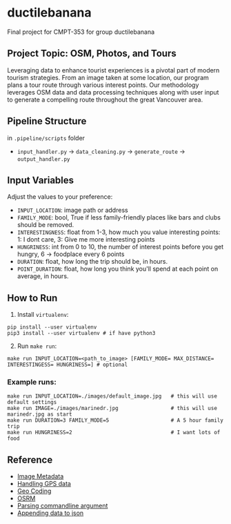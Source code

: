 # ductilebanana
Final project for CMPT-353 for group ductilebanana

## Project Topic: OSM, Photos, and Tours

Leveraging data to enhance tourist experiences is a pivotal part of modern tourism strategies. From an image taken at some location, our program plans a tour route through various interest points. Our methodology leverages OSM data and data processing techniques along with user input to generate a compelling route throughout the great Vancouver area.


## Pipeline Structure
in `.pipeline/scripts` folder
- `input_handler.py` -> `data_cleaning.py` -> `generate_route` -> `output_handler.py`

## Input Variables
Adjust the values to your preference:
- `INPUT_LOCATION`: image path or address
- `FAMILY_MODE`: bool, True if less family-friendly places like bars and clubs should be removed.
- `INTERESTINGNESS`: float from 1-3, how much you value interesting points: 1: I dont care, 3: Give me more interesting points
- `HUNGRINESS`: int from 0 to 10, the number of interest points before you get hungry, 6 -> foodplace every 6 points
- `DURATION`: float, how long the trip should be, in hours.
- `POINT_DURATION`: float, how long you think you'll spend at each point on average, in hours.

## How to Run
1. Install `virtualenv`:
```
pip install --user virtualenv
pip3 install --user virtualenv # if have python3
```
2. Run `make run`:
```
make run INPUT_LOCATION=<path_to_image> [FAMILY_MODE= MAX_DISTANCE= INTERESTINGESS= HUNGRINESS=] # optional
```
### Example runs:
```
make run INPUT_LOCATION=./images/default_image.jpg   # this will use default settings
make run IMAGE=./images/marinedr.jpg                 # this will use marinedr.jpg as start
make run DURATION=3 FAMILY_MODE=5                    # A 5 hour family trip
make run HUNGRINESS=2                                # I want lots of food
```

## Reference
- [Image Metadata](https://www.geeksforgeeks.org/how-to-extract-image-metadata-in-python/)
- [Handling GPS data](https://stackoverflow.com/questions/19804768/interpreting-gps-info-of-exif-data-from-photo-in-python)
- [Geo Coding](https://nominatim.org/release-docs/develop/api/Search/)
- [OSRM](https://project-osrm.org/docs/v5.5.1/api/#general-options)
- [Parsing commandline argument](https://stackoverflow.com/questions/7427101/simple-argparse-example-wanted-1-argument-3-results)
- [Appending data to json](https://www.geeksforgeeks.org/append-to-json-file-using-python/)